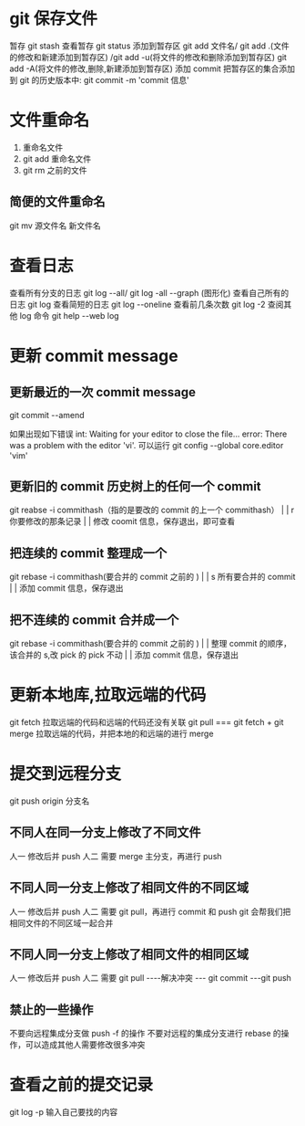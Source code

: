 # git 保存文件

暂存 git stash
查看暂存 git status
添加到暂存区 git add 文件名/ git add .(文件的修改和新建添加到暂存区) /git add -u(将文件的修改和删除添加到暂存区) git add -A(将文件的修改,删除,新建添加到暂存区)
添加 commit 把暂存区的集合添加到 git 的历史版本中: git commit -m 'commit 信息'

# 文件重命名

1. 重命名文件
2. git add 重命名文件
3. git rm 之前的文件

## 简便的文件重命名

git mv 源文件名 新文件名

# 查看日志

查看所有分支的日志 git log --all/ git log -all --graph (图形化)
查看自己所有的日志 git log
查看简短的日志 git log --oneline
查看前几条次数 git log -2
查阅其他 log 命令 git help --web log

# 更新 commit message

## 更新最近的一次 commit message

git commit --amend

如果出现如下错误 int: Waiting for your editor to close the file... error: There was a problem with the editor 'vi'.
可以运行
git config --global core.editor 'vim'

## 更新旧的 commit 历史树上的任何一个 commit

git reabse -i commithash（指的是要改的 commit 的上一个 commithash）
|
|
r 你要修改的那条记录
|
|
修改 coomit 信息，保存退出，即可查看

## 把连续的 commit 整理成一个

git rebase -i commithash(要合并的 commit 之前的 )
|
|
s 所有要合并的 commit
|
|
添加 commit 信息，保存退出

## 把不连续的 commit 合并成一个

git rebase -i commithash(要合并的 commit 之前的 )
|
|
整理 commit 的顺序，该合并的 s,改 pick 的 pick 不动
|
|
添加 commit 信息，保存退出

# 更新本地库,拉取远端的代码

git fetch 拉取远端的代码和远端的代码还没有关联
git pull === git fetch + git merge 拉取远端的代码，并把本地的和远端的进行 merge

# 提交到远程分支

git push origin 分支名

## 不同人在同一分支上修改了不同文件

人一 修改后并 push
人二 需要 merge 主分支，再进行 push

## 不同人同一分支上修改了相同文件的不同区域

人一 修改后并 push
人二 需要 git pull，再进行 commit 和 push git 会帮我们把相同文件的不同区域一起合并

## 不同人同一分支上修改了相同文件的相同区域

人一 修改后并 push
人二 需要 git pull ----解决冲突 --- git commit ---git push

## 禁止的一些操作

不要向远程集成分支做 push -f 的操作
不要对远程的集成分支进行 rebase 的操作，可以造成其他人需要修改很多冲突

# 查看之前的提交记录

git log -p
输入自己要找的内容
